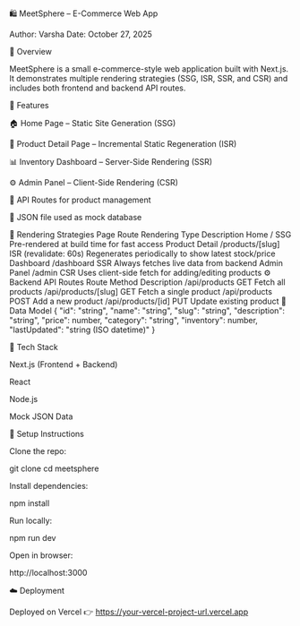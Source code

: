 🛍️ MeetSphere – E-Commerce Web App

Author: Varsha
Date: October 27, 2025

📘 Overview

MeetSphere is a small e-commerce-style web application built with Next.js.
It demonstrates multiple rendering strategies (SSG, ISR, SSR, and CSR) and includes both frontend and backend API routes.

🚀 Features

🏠 Home Page – Static Site Generation (SSG)

🛒 Product Detail Page – Incremental Static Regeneration (ISR)

📊 Inventory Dashboard – Server-Side Rendering (SSR)

⚙️ Admin Panel – Client-Side Rendering (CSR)

🔌 API Routes for product management

💾 JSON file used as mock database

🧩 Rendering Strategies
Page	Route	Rendering Type	Description
Home	/	SSG	Pre-rendered at build time for fast access
Product Detail	/products/[slug]	ISR (revalidate: 60s)	Regenerates periodically to show latest stock/price
Dashboard	/dashboard	SSR	Always fetches live data from backend
Admin Panel	/admin	CSR	Uses client-side fetch for adding/editing products
⚙️ Backend API Routes
Route	Method	Description
/api/products	GET	Fetch all products
/api/products/[slug]	GET	Fetch a single product
/api/products	POST	Add a new product
/api/products/[id]	PUT	Update existing product
🧠 Data Model
{
  "id": "string",
  "name": "string",
  "slug": "string",
  "description": "string",
  "price": number,
  "category": "string",
  "inventory": number,
  "lastUpdated": "string (ISO datetime)"
}

🧰 Tech Stack

Next.js (Frontend + Backend)

React

Node.js

Mock JSON Data

🧾 Setup Instructions

Clone the repo:

git clone <your-repo-link>
cd meetsphere


Install dependencies:

npm install


Run locally:

npm run dev


Open in browser:

http://localhost:3000

☁️ Deployment

Deployed on Vercel
👉 https://your-vercel-project-url.vercel.app
